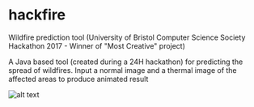 # hackfire
Wildfire prediction tool (University of Bristol Computer Science Society Hackathon 2017 - Winner of "Most Creative" project)

A Java based tool (created during a 24H hackathon) for predicting the spread of wildfires. Input a normal image and a thermal image of the affected areas to produce animated result

![alt text](https://photos-2.dropbox.com/t/2/AAAv_GLGahHwPt2Xy6DIs42DkHNJb6SzoJIqpMUGx9WodA/12/4515072/png/32x32/3/1507568400/0/2/hackfire.png/EPO4sQMYtuYJIAIoAg/KgnOEMVVvjt5Hxv96MySIeitF1ZzTsBUlgfUXDC3lEU?dl=0&size=1280x960&size_mode=3)
